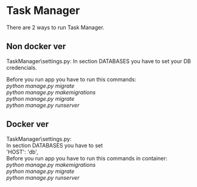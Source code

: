 # Task Manager

There are 2 ways to run Task Manager.

## Non docker ver

TaskManager\settings.py:
    In section DATABASES you have to set your DB credencials.
        
Before you run app you have to run this commands:  
    *python manage.py migrate*  
    *python manage.py makemigrations*  
    *python manage.py migrate*  
    *python manage.py runserver* 

## Docker ver

TaskManager\settings.py:  
    In section DATABASES you have to set  
         'HOST': 'db',  
Before you run app you have to run this commands in container:  
    *python manage.py makemigrations*  
    *python manage.py migrate*  
    *python manage.py runserver*  


